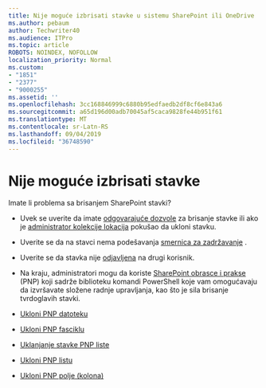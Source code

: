 ```yaml
---
title: Nije moguće izbrisati stavke u sistemu SharePoint ili OneDrive
ms.author: pebaum
author: Techwriter40
ms.audience: ITPro
ms.topic: article
ROBOTS: NOINDEX, NOFOLLOW
localization_priority: Normal
ms.custom:
- "1851"
- "2377"
- "9000255"
ms.assetid: ''
ms.openlocfilehash: 3cc168846999c6880b95edfaedb2df8cf6e843a6
ms.sourcegitcommit: a65d196d00adb70045af5caca9828fe44b951f61
ms.translationtype: MT
ms.contentlocale: sr-Latn-RS
ms.lasthandoff: 09/04/2019
ms.locfileid: "36748590"
---
```

# <a name="unable-to-delete-items"></a>Nije moguće izbrisati stavke

Imate li problema sa brisanjem SharePoint stavki?

- Uvek se uverite da imate [odgovarajuće dozvole](https://docs.microsoft.com/sharepoint/default-sharepoint-groups) za brisanje stavke ili ako je [administrator kolekcije lokacija](https://docs.microsoft.com/sharepoint/customize-sharepoint-site-permissions#add-change-or-remove-a-site-collection-administrator) pokušao da ukloni stavku.

- Uverite se da na stavci nema podešavanja [smernica za zadržavanje](https://docs.microsoft.com/office365/securitycompliance/retention-policies) .

- Uverite se da stavka nije [odjavljena](https://support.office.com/article/check-out-check-in-or-discard-changes-to-files-in-a-library-7e2c12a9-a874-4393-9511-1378a700f6de) na drugi korisnik.

- Na kraju, administratori mogu da koriste [SharePoint obrasce i prakse](https://docs.microsoft.com/powershell/sharepoint/sharepoint-pnp/sharepoint-pnp-cmdlets?view=sharepoint-ps#installation) (PNP) koji sadrže biblioteku komandi PowerShell koje vam omogućavaju da izvršavate složene radnje upravljanja, kao što je sila brisanje tvrdoglavih stavki.
- [Ukloni PNP datoteku](https://docs.microsoft.com/powershell/module/sharepoint-pnp/remove-pnpfile?view=sharepoint-ps)
- [Ukloni PNP fasciklu](https://docs.microsoft.com/powershell/module/sharepoint-pnp/remove-pnpfolder?view=sharepoint-ps)
- [Uklanjanje stavke PNP liste](https://docs.microsoft.com/powershell/module/sharepoint-pnp/remove-pnplistitem?view=sharepoint-ps)
- [Ukloni PNP listu](https://docs.microsoft.com/powershell/module/sharepoint-pnp/remove-pnplist?view=sharepoint-ps)
- [Ukloni PNP polje (kolona)](https://docs.microsoft.com/powershell/module/sharepoint-pnp/remove-pnpfield?view=sharepoint-ps)